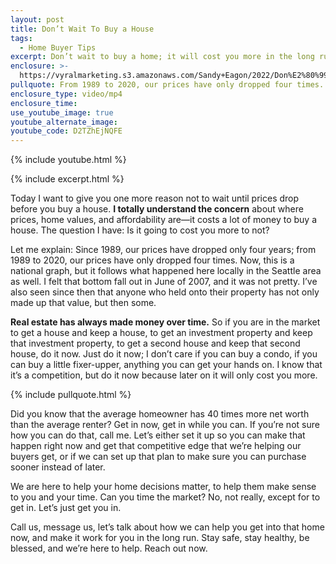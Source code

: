 ```yaml
---
layout: post
title: Don’t Wait To Buy a House
tags:
  - Home Buyer Tips
excerpt: Don’t wait to buy a home; it will cost you more in the long run.
enclosure: >-
  https://vyralmarketing.s3.amazonaws.com/Sandy+Eagon/2022/Don%E2%80%99t+Wait+To+Buy+a+House.mp4
pullquote: From 1989 to 2020, our prices have only dropped four times.
enclosure_type: video/mp4
enclosure_time:
use_youtube_image: true
youtube_alternate_image:
youtube_code: D2TZhEjNQFE
---
```

{% include youtube.html %}

{% include excerpt.html %}

Today I want to give you one more reason not to wait until prices drop before you buy a house. **I totally understand the concern** about where prices, home values, and affordability are—it costs a lot of money to buy a house. The question I have: Is it going to cost you more to not?&nbsp;

Let me explain: Since 1989, our prices have dropped only four years; from 1989 to 2020, our prices have only dropped four times. Now, this is a national graph, but it follows what happened here locally in the Seattle area as well. I felt that bottom fall out in June of 2007, and it was not pretty. I’ve also seen since then that anyone who held onto their property has not only made up that value, but then some.&nbsp;

**Real estate has always made money over time.** So if you are in the market to get a house and keep a house, to get an investment property and keep that investment property, to get a second house and keep that second house, do it now. Just do it now; I don’t care if you can buy a condo, if you can buy a little fixer-upper, anything you can get your hands on. I know that it’s a competition, but do it now because later on it will only cost you more.

{% include pullquote.html %}

Did you know that the average homeowner has 40 times more net worth than the average renter? Get in now, get in while you can. If you’re not sure how you can do that, call me. Let’s either set it up so you can make that happen right now and get that competitive edge that we’re helping our buyers get, or if we can set up that plan to make sure you can purchase sooner instead of later.&nbsp;

We are here to help your home decisions matter, to help them make sense to you and your time. Can you time the market? No, not really, except for to get in. Let’s just get you in.&nbsp;

Call us, message us, let’s talk about how we can help you get into that home now, and make it work for you in the long run. Stay safe, stay healthy, be blessed, and we’re here to help. Reach out now.&nbsp;
